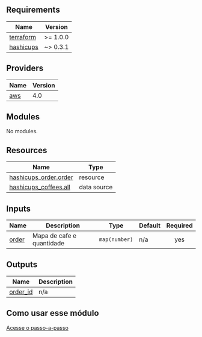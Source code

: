 ## Requirements

| Name | Version |
|------|---------|
| <a name="requirement_terraform"></a> [terraform](#requirement\_terraform) | >= 1.0.0 |
| <a name="requirement_hashicups"></a> [hashicups](#requirement\_hashicups) | ~> 0.3.1 |

## Providers

| Name | Version |
|------|---------|
| <a name="provider_aws"></a> [aws](#aws\_hashicups) | 4.0 |

## Modules

No modules.

## Resources

| Name | Type |
|------|------|
| [hashicups_order.order](https://registry.terraform.io/providers/hashicorp/hashicups/latest/docs/resources/order) | resource |
| [hashicups_coffees.all](https://registry.terraform.io/providers/hashicorp/hashicups/latest/docs/data-sources/coffees) | data source |

## Inputs

| Name | Description | Type | Default | Required |
|------|-------------|------|---------|:--------:|
| <a name="input_order"></a> [order](#input\_order) | Mapa de cafe e quantidade | `map(number)` | n/a | yes |

## Outputs

| Name | Description |
|------|-------------|
| <a name="output_order_id"></a> [order\_id](#output\_order\_id) | n/a |

## Como usar esse módulo
[Acesse o passo-a-passo](how-to-use-this-module/README.md)